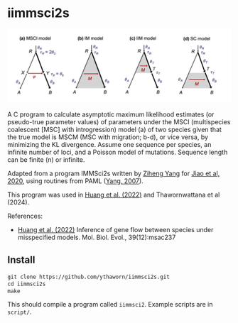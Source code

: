 # iimmsci2s

<img src="docs/fig-2s-trees.png" width="600">

A C program to calculate asymptotic maximum likelihood estimates (or pseudo-true parameter values) of parameters under the MSCI (multispecies coalescent [MSC] with introgression) model (a) of two species given that the true model is MSCM (MSC with migration; b-d), or vice versa, by minimizing the KL divergence.  Assume one sequence per species, an infinite number of loci, and a Poisson model of mutations.  Sequence length can be finite (n) or infinite.

Adapted from a program IMMSci2s written by [Ziheng Yang](http://abacus.gene.ucl.ac.uk/) for [Jiao et al, 2020](https://doi.org/10.1093/sysbio/syaa001), using routines from PAML ([Yang, 2007](https://doi.org/10.1093/molbev/msm088)).

This program was used in [Huang et al. (2022)](https://doi.org/10.1093/molbev/msac237) and Thawornwattana et al (2024).

References:

* [Huang et al. (2022)](https://doi.org/10.1093/molbev/msac237) Inference of gene flow between species under misspecified models. Mol. Biol. Evol., 39(12):msac237


## Install

```
git clone https://github.com/ythaworn/iimmsci2s.git
cd iimmsci2s
make
```

This should compile a program called `iimmsci2`.  Example scripts are in `script/`.
